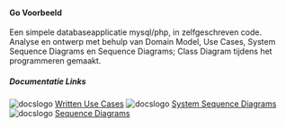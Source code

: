 #### Go Voorbeeld

Een simpele databaseapplicatie mysql/php, in zelfgeschreven code. Analyse en ontwerp met behulp van Domain Model, Use Cases, System Sequence Diagrams en Sequence Diagrams; Class Diagram tijdens het programmeren gemaakt. 


##### Documentatie Links
![docslogo] [Written Use Cases](https://docs.google.com/document/d/1n2wCHrbLhcmlHAOAURk6CUaTvyR5Gi757Cz96j9c1ws/edit?usp=sharing "google docs ") 
![docslogo] [System Sequence Diagrams](https://docs.google.com/document/d/1t4bFnuZhT6oxsjb4CytXBzMUt9-zu89LGAtx28GBFKE/edit?usp=sharing "google docs")
![docslogo] [Sequence Diagrams](https://docs.google.com/document/d/1_kvD0Gq3H2jrLG6_eKqwCRVwF699pJPjczT4qKNwpvM/edit?usp=sharing "google docs")


[docslogo]: http://www.iconsfind.com/wp-content/uploads/2014/02/20140211_52f9ba16c64f91.png

